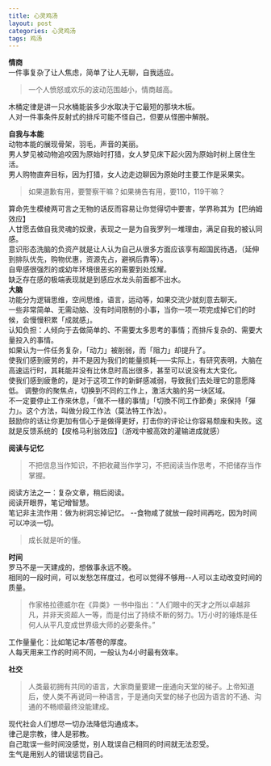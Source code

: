 ```yaml
---
title: 心灵鸡汤
layout: post
categories: 心灵鸡汤
tags: 鸡汤
---
```

**情商**  
一件事复杂了让人焦虑，简单了让人无聊，自我适应。  
> 一个人愤怒或欢乐的波动范围越小，情商越高。  
  
木桶定律是讲一只水桶能装多少水取决于它最短的那块木板。    
人对一件事条件反射式的排斥可能不怪自己，但要从怪圈中解脱。  

**自我与本能**    
动物本能的展现骨架，羽毛，声音的美丽。  
男人梦见被动物追咬因为原始时打猎，女人梦见床下起火因为原始时树上居住生活。  
男人购物直奔目标，因为打猎，女人边走边聊因为原始时主要工作是采果实。  

> 如果道歉有用，要警察干嘛？如果祷告有用，要110，119干嘛？  
  
算命先生模棱两可言之无物的话反而容易让你觉得切中要害，学界称其为【巴纳姆效应】  
人甘愿去做自我灵魂的奴隶，表现之一是为自我罗列一堆理由，满足自我的被认同感。   
意识形态洗脑的负资产就是让人认为自己从很多方面应该享有超国民待遇，（延伸到排队优先，购物优惠，资源先占，避祸后靠等）。  
自卑感很强烈的或幼年环境很恶劣的需要到处炫耀。  
缺乏存在感的极端表现就是到感应水龙头前面都不出水。  
**大脑**  
功能分为逻辑思维，空间思维，语言，运动等，如果交流少就刻意去聊天。  
一些非常简单、无需动脑、没有时间限制的小事，当你一项一项完成掉它们的时候，会慢慢积累「成就感」。  
认知负担：人倾向于去做简单的、不需要太多思考的事情；而排斥复杂的、需要大量投入的事情。  
如果认为一件任务复杂，「动力」被削弱，而「阻力」却提升了。  
使我们感到疲劳的，并不是因为我们的能量损耗——实际上，有研究表明，大脑在高速运行时，其耗能并没有比休息时高出很多，甚至可以说没有太大变化。  
使我们感到疲惫的，是对于这项工作的新鲜感减弱，导致我们去处理它的意愿降低。 
调整你的聚焦点，切换到不同的工作上，激活大脑的另一块区域。  
不一定要停止工作來休息，「做不一樣的事情」「切換不同工作節奏」來保持「彈力」。这个方法，叫做分段工作法（莫法特工作法）。  
鼓励你的话让你更加有信心于是做得更好，打击你的评论让你容易颓废和失败。这就是反馈系统的【皮格马利翁效应】（游戏中被高效的灌输进成就感）    

**阅读与记忆**  
> 不把信息当作知识，不把收藏当作学习，不把阅读当作思考，不把储存当作掌握。  
  
阅读方法之一：复杂文章，稍后阅读。  
阅读开眼界，笔记增智慧。  
笔记非主流作用：做为树洞忘掉记忆。 --食物咸了就放一段时间再吃，因为时间可以冲淡一切。  
> 成长就是听的懂。  
  
**时间**  
罗马不是一天建成的，想做事永远不晚。  
相同的一段时间，可以发愁怎样度过，也可以觉得不够用--人可以主动改变时间的质量。   

> 作家格拉德威尔在《异类》一书中指出：“人们眼中的天才之所以卓越非凡，并非天资超人一等，而是付出了持续不断的努力。1万小时的锤炼是任何人从平凡变成世界级大师的必要条件。”   
  
工作量量化：比如笔记本/答卷的厚度。  
人每天用来工作的时间不同，一般认为4小时最有效率。  

**社交**  
> 人类最初拥有共同的语言，大家商量要建一座通向天堂的梯子。上帝知道后，使人类不再说同一种语言，于是通向天堂的梯子也因为语言的不通、沟通的不畅顺最终没能建成。  
  
现代社会人们想尽一切办法降低沟通成本。  
律己是宗教，律人是邪教。  
自己耽误一些时间没感觉，别人耽误自己相同的时间就无法忍受。  
生气是用别人的错误惩罚自己。